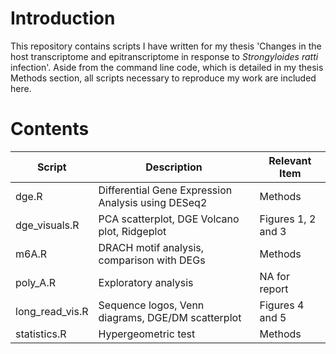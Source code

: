 # Introduction
This repository contains scripts I have written for my thesis 'Changes in the host transcriptome and epitranscriptome in response to *Strongyloides ratti* infection'. Aside from the command line code, which is detailed in my thesis Methods section, all scripts necessary to reproduce my work are included here.

# Contents
| Script | Description | Relevant Item |
|--------|-------------|------------|
| dge.R | Differential Gene Expression Analysis using DESeq2 | Methods |
| dge_visuals.R | PCA scatterplot, DGE Volcano plot, Ridgeplot  | Figures 1, 2 and 3 |
| m6A.R | DRACH motif analysis, comparison with DEGs | Methods |
| poly_A.R | Exploratory analysis | NA for report |
| long_read_vis.R | Sequence logos, Venn diagrams, DGE/DM scatterplot | Figures 4 and 5 |
| statistics.R | Hypergeometric test | Methods |
